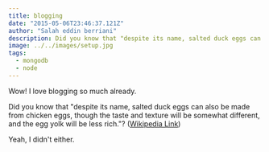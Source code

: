 ```yaml
---
title: blogging
date: "2015-05-06T23:46:37.121Z"
author: "Salah eddin berriani"
description: Did you know that "despite its name, salted duck eggs can also be made from chicken eggs.
image: ../../images/setup.jpg
tags:
  - mongodb
  - node
---
```


Wow! I love blogging so much already.

Did you know that "despite its name, salted duck eggs can also be made from
chicken eggs, though the taste and texture will be somewhat different, and the
egg yolk will be less rich."?
([Wikipedia Link](http://en.wikipedia.org/wiki/Salted_duck_egg))

Yeah, I didn't either.
